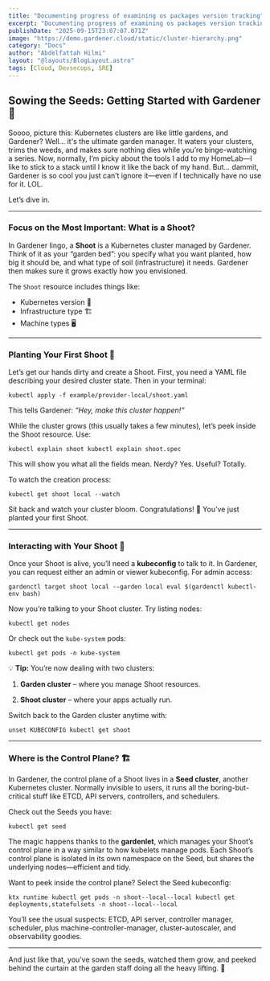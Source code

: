 ```yaml
---
title: "Documenting progress of examining os packages version tracking"
excerpt: "Documenting progress of examining os packages version tracking"
publishDate: "2025-09-15T23:07:07.071Z"
image: "https://demo.gardener.cloud/static/cluster-hierarchy.png"
category: "Docs"
author: "Abdelfattah Hilmi"
layout: "@layouts/BlogLayout.astro"
tags: [Cloud, Devsecops, SRE]
---
```


## Sowing the Seeds: Getting Started with Gardener 🌱

Soooo, picture this: Kubernetes clusters are like little gardens, and Gardener? Well… it's the ultimate garden manager. It waters your clusters, trims the weeds, and makes sure nothing dies while you’re binge-watching a series. Now, normally, I’m picky about the tools I add to my HomeLab—I like to stick to a stack until I know it like the back of my hand. But… dammit, Gardener is so cool you just can’t ignore it—even if I technically have no use for it. LOL.

Let’s dive in.

---

### Focus on the Most Important: What is a Shoot?

In Gardener lingo, a **Shoot** is a Kubernetes cluster managed by Gardener. Think of it as your “garden bed”: you specify what you want planted, how big it should be, and what type of soil (infrastructure) it needs. Gardener then makes sure it grows exactly how you envisioned.

The `Shoot` resource includes things like:

- Kubernetes version 🌟
- Infrastructure type 🏗️
- Machine types 🖥️


---

### Planting Your First Shoot 🌿

Let’s get our hands dirty and create a Shoot. First, you need a YAML file describing your desired cluster state. Then in your terminal:

`kubectl apply -f example/provider-local/shoot.yaml`

This tells Gardener: _“Hey, make this cluster happen!”_

While the cluster grows (this usually takes a few minutes), let’s peek inside the Shoot resource. Use:

`kubectl explain shoot kubectl explain shoot.spec`

This will show you what all the fields mean. Nerdy? Yes. Useful? Totally.

To watch the creation process:

`kubectl get shoot local --watch`

Sit back and watch your cluster bloom. Congratulations! 🎉 You’ve just planted your first Shoot.

---

### Interacting with Your Shoot 🌻

Once your Shoot is alive, you’ll need a **kubeconfig** to talk to it. In Gardener, you can request either an admin or viewer kubeconfig. For admin access:

`gardenctl target shoot local --garden local eval $(gardenctl kubectl-env bash)`

Now you’re talking to your Shoot cluster. Try listing nodes:

`kubectl get nodes`

Or check out the `kube-system` pods:

`kubectl get pods -n kube-system`

💡 **Tip:** You’re now dealing with two clusters:

1. **Garden cluster** – where you manage Shoot resources.
    
2. **Shoot cluster** – where your apps actually run.
    

Switch back to the Garden cluster anytime with:

`unset KUBECONFIG kubectl get shoot`

---

### Where is the Control Plane? 🏗️

In Gardener, the control plane of a Shoot lives in a **Seed cluster**, another Kubernetes cluster. Normally invisible to users, it runs all the boring-but-critical stuff like ETCD, API servers, controllers, and schedulers.

Check out the Seeds you have:

`kubectl get seed`

The magic happens thanks to the **gardenlet**, which manages your Shoot’s control plane in a way similar to how kubelets manage pods. Each Shoot’s control plane is isolated in its own namespace on the Seed, but shares the underlying nodes—efficient and tidy.

Want to peek inside the control plane? Select the Seed kubeconfig:

`ktx runtime kubectl get pods -n shoot--local--local kubectl get deployments,statefulsets -n shoot--local--local`

You’ll see the usual suspects: ETCD, API server, controller manager, scheduler, plus machine-controller-manager, cluster-autoscaler, and observability goodies.

---

And just like that, you’ve sown the seeds, watched them grow, and peeked behind the curtain at the garden staff doing all the heavy lifting. 🌱